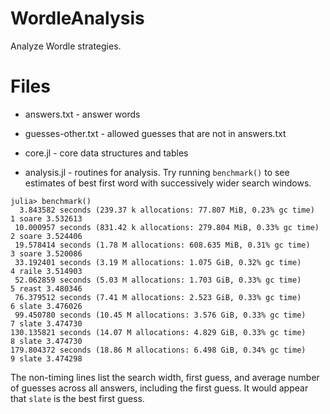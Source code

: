 # WordleAnalysis

Analyze Wordle strategies.

# Files

* answers.txt - answer words

* guesses-other.txt - allowed guesses that are not in answers.txt

* core.jl - core data structures and tables

* analysis.jl - routines for analysis. Try running `benchmark()` to see estimates of best first word with successively
  wider search windows.
```
julia> benchmark()
  3.843582 seconds (239.37 k allocations: 77.807 MiB, 0.23% gc time)
1 soare 3.532613
 10.000957 seconds (831.42 k allocations: 279.804 MiB, 0.33% gc time)
2 soare 3.524406
 19.578414 seconds (1.78 M allocations: 608.635 MiB, 0.31% gc time)
3 soare 3.520086
 33.192401 seconds (3.19 M allocations: 1.075 GiB, 0.32% gc time)
4 raile 3.514903
 52.062859 seconds (5.03 M allocations: 1.703 GiB, 0.33% gc time)
5 reast 3.480346
 76.379512 seconds (7.41 M allocations: 2.523 GiB, 0.33% gc time)
6 slate 3.476026
 99.450780 seconds (10.45 M allocations: 3.576 GiB, 0.33% gc time)
7 slate 3.474730
130.135821 seconds (14.07 M allocations: 4.829 GiB, 0.33% gc time)
8 slate 3.474730
179.804372 seconds (18.86 M allocations: 6.498 GiB, 0.34% gc time)
9 slate 3.474298
```
The non-timing lines list the search width, first guess, and average number of guesses across all answers,
including the first guess. It would appear that `slate` is the best first guess.
